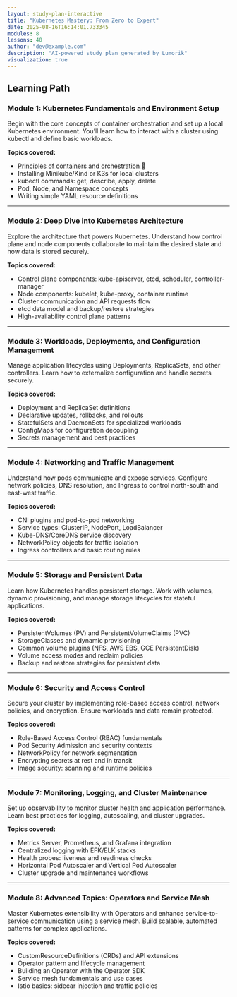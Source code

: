 ```yaml
---
layout: study-plan-interactive
title: "Kubernetes Mastery: From Zero to Expert"
date: 2025-08-16T16:14:01.733345
modules: 8
lessons: 40
author: "dev@example.com"
description: "AI-powered study plan generated by Lumorik"
visualization: true
---
```


## Learning Path

### Module 1: Kubernetes Fundamentals and Environment Setup

Begin with the core concepts of container orchestration and set up a local Kubernetes environment. You’ll learn how to interact with a cluster using kubectl and define basic workloads.

**Topics covered:**

- [Principles of containers and orchestration 📖](https://lumorikllc.github.io/learn/content/00000000-0000-0000-0000-000000000000/6c7d157e-5a7f-4d55-9a8f-ff4f4917c907)
- Installing Minikube/Kind or K3s for local clusters
- kubectl commands: get, describe, apply, delete
- Pod, Node, and Namespace concepts
- Writing simple YAML resource definitions

---

### Module 2: Deep Dive into Kubernetes Architecture

Explore the architecture that powers Kubernetes. Understand how control plane and node components collaborate to maintain the desired state and how data is stored securely.

**Topics covered:**

- Control plane components: kube-apiserver, etcd, scheduler, controller-manager
- Node components: kubelet, kube-proxy, container runtime
- Cluster communication and API requests flow
- etcd data model and backup/restore strategies
- High-availability control plane patterns

---

### Module 3: Workloads, Deployments, and Configuration Management

Manage application lifecycles using Deployments, ReplicaSets, and other controllers. Learn how to externalize configuration and handle secrets securely.

**Topics covered:**

- Deployment and ReplicaSet definitions
- Declarative updates, rollbacks, and rollouts
- StatefulSets and DaemonSets for specialized workloads
- ConfigMaps for configuration decoupling
- Secrets management and best practices

---

### Module 4: Networking and Traffic Management

Understand how pods communicate and expose services. Configure network policies, DNS resolution, and Ingress to control north-south and east-west traffic.

**Topics covered:**

- CNI plugins and pod-to-pod networking
- Service types: ClusterIP, NodePort, LoadBalancer
- Kube-DNS/CoreDNS service discovery
- NetworkPolicy objects for traffic isolation
- Ingress controllers and basic routing rules

---

### Module 5: Storage and Persistent Data

Learn how Kubernetes handles persistent storage. Work with volumes, dynamic provisioning, and manage storage lifecycles for stateful applications.

**Topics covered:**

- PersistentVolumes (PV) and PersistentVolumeClaims (PVC)
- StorageClasses and dynamic provisioning
- Common volume plugins (NFS, AWS EBS, GCE PersistentDisk)
- Volume access modes and reclaim policies
- Backup and restore strategies for persistent data

---

### Module 6: Security and Access Control

Secure your cluster by implementing role-based access control, network policies, and encryption. Ensure workloads and data remain protected.

**Topics covered:**

- Role-Based Access Control (RBAC) fundamentals
- Pod Security Admission and security contexts
- NetworkPolicy for network segmentation
- Encrypting secrets at rest and in transit
- Image security: scanning and runtime policies

---

### Module 7: Monitoring, Logging, and Cluster Maintenance

Set up observability to monitor cluster health and application performance. Learn best practices for logging, autoscaling, and cluster upgrades.

**Topics covered:**

- Metrics Server, Prometheus, and Grafana integration
- Centralized logging with EFK/ELK stacks
- Health probes: liveness and readiness checks
- Horizontal Pod Autoscaler and Vertical Pod Autoscaler
- Cluster upgrade and maintenance workflows

---

### Module 8: Advanced Topics: Operators and Service Mesh

Master Kubernetes extensibility with Operators and enhance service-to-service communication using a service mesh. Build scalable, automated patterns for complex applications.

**Topics covered:**

- CustomResourceDefinitions (CRDs) and API extensions
- Operator pattern and lifecycle management
- Building an Operator with the Operator SDK
- Service mesh fundamentals and use cases
- Istio basics: sidecar injection and traffic policies

